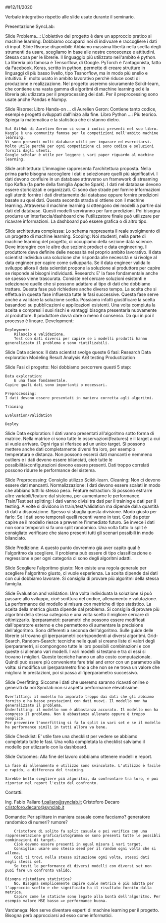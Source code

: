##12/11/2020

Verbale integrativo rispetto alle slide usate durante il seminario.

Presentazione SyncLab:

Slide Problema...:
	L'obiettivo del progetto è dare un approccio pratico al machine learning.
    	Dobbiamo occuparci noi di indivuare e raccogliere i dati di input.
Slide Risorse disponibili:
	Abbiamo massima libertà nella scelta degli strumenti da usare, scegliamo in base alle nostre conoscenze e attitudini.
	Stessa cosa per le librerie.
    	Il linguaggio più utilizzato nell'ambito è python.
	La libreria più famosa è Tensorflow, di Google.
	PyTorch è l'antagonista, fatto da Facebook.
	Keras, scritto in python, permette di creare strutture in linguaggi di più basso livello, tipo Tesnorflow, ma in modo più snello e intuitivo.
	E' molto usato in ambito lavorativo perchè riduce costi di produzione e realizzazione. 
	Nel progetto useremo sicuramente Scikit-learn, che contiene una vasta gamma di algoritmi di machine learning ed è la libreria più utlizzata per il preprocessing dei dati.
	Per il preprocessing sono usate anche Pandas e Numpy.

Slide Risorse:
	Libro Hands-on ... di Aurelien Geron: Contiene tanto codice, esempi e progetti sviluppati dall'inizo alla fine.
	Libro Python ...: Più teorico. Spiega la matematica e la statistica che ci stanno dietro.
	
	Sul GitHub di Aurelien Geron ci sono i codici presenti nel suo libro.
	Kaggle è una community famosa per le competizioni nell'ambito machine learning.
	Vi sono presenti molti database utili per imparare ed esercitarsi.
	Molto utile perchè per ogni competizione ci sono codice e soluzioni forniti dagli utenti. 
	Google scholar è utile per leggere i vari paper riguardo al machine learning.

Slide architettura:
	L'immagine rappresenta l'architettura proposta.
    	Nella prima parte bisogna raccogliere i dati e selezionare quelli più significativi.
	I dati devono confluire in un database attraverso un framework di streaming tipo Kafka (fa parte della famiglia Apache Spark).
    	I dati nel database devono essere storicizzati e organizzati.
	Ci sono due strade per fornire informazioni agli utenti: fornire i dati direttamente dal database oppure fornire predizioni basate su quei dati.
	Questa seconda strada si ottiene con il machine learning.
	Attraverso il machine learning si ottengono dei modelli a partire dai dati del database.
	Questi modelli serviranno per fare predizioni.
    	Poi bisogna produrre un'interfaccia/dashboard che l'utilizzatore finale può utilizzare per ricavare informazioni.
    	La dashboard può essere grafica o di altro tipo.

Slide architettura complessa:
        Lo schema rappresenta il reale svolgimento di un progetto di machine learning.
	Scoping:
		Noi studenti, nella parte di machine learning del progetto, ci occupiamo della sezione data science. 
		Deve interagire con le altre due sezioni: product e data engineering.
		Il produttore deve definire delle necessità nel proprio ambito lavorativo.
		Il data scientist individua una soluzione che risponda alle necessità e si rivolge al data engineer per capire come svilupparla.
		Se il data engineer valida lo sviluppo allora il data scientist propone la soluzione al produttore per capire se risponde ai bisogni individuati.
	Research:
		E' la fase fondamentale anche se spesso viene trascurata.
		Consiste nel cercare soluzioni esistenti e selezionare quelle che si possono adattare al tipo di dati che dobbiamo trattare.
		Questa fase può richiedere anche diverso tempo.
		La scelta che si effettua in questa fase influenza tutte le fasi successive.
		Questa fase serve anche a validare la soluzione scelta.
		Possiamo infatti giustificare la scelta basandoci su pubblicazioni e applicazioni esistenti.
		Una volta compiuta la scelta e compresi i suoi rischi e vantaggi bisogna presentarla nuovamente al produttore.
		Il produttore dovrà dare o meno il consenso.
		Da qui in poi il processo è lineare.
	Development:
	
	Deployment:
		Rilascio e validazione.
		Test con dati diversi per capire se i modelli prodotti hanno generalizzato il problema e sono riutilizabili.

Slide Data science:
	Il data scientist svolge queste 6 fasi:
        Research
        Data exploration
        Modeling
        Result Analysis
        A/B testing
        Productization

Slide Fasi di progetto:
	Noi dobbiamo percorrere questi 5 step:
	
	Data exploration:
        E una fase fondamentale.
	Capire quali dati sono importanti o necessari.
		
	Preprocessing:
	I dati devono essere presentati in maniera corretta agli algoritmi.
	
    Training

    Evaluation/Validation

    Deploy

Slide Data exploration:
	I dati vanno presentati all'algoritmo sotto forma di matrice.
	Nella matrice ci sono tutte le osservazioni(features) e il target a cui si vuole arrivare.
	Ogni riga si riferisce ad un unico target.
	Si possono mettere anche dati completamente diversi fra loro, per esempio temperatura e distanza.
	Non possono esserci dati mancanti e nemmeno outliers e i dati devono essere bilanciati, cioè tutte le possibilità/configurazioni devono essere presenti.
	Dati troppo correlati possono ridurre le performance del sistema.

Slide Preprocessing:
	Consiglio utilizzo Scikit-learn.
	Cleaning:
		Non ci devono essere dati mancanti.
	Normalizzazione:
		I dati devono essere scalati in modo che abbiano tutti lo stesso peso.
	Feature extraction:
		Si possono estrarre altre variabili/feature dal sistema, per aumentarne le performance.
	Train/Test set splitting:
		I dati vanno divisi tra dati per il training e dati per il testing. A volte si dividono in train/test/validation ma dipende dalla quantità di dati a disposizione.
		Spesso si sbaglia questa divisione.
        Modo giusto per farlo:
		  Se i dati sono temporali quelli recenti vanno in test. Così da poter capire se il modello riesce a prevenire l'immediato futuro.
		  Se invece i dati non sono temporali si fa uno split randomico.
		  Una volta fatto lo split è consigliato verificare che siano presenti tutti gli scenari possibili in modo bilanciato.

Slide Predizione:
	A questo punto dovremmo già aver capito qual è l'algoritmo da scegliere.
	Il problema può essere di tipo classificazione o regressione e per ogni categoria ci sono degli algoritmi adatti. 

Slide Scegliere l'algoritmo giusto:
	Non esiste una regola generale per scegliere l'algoritmo giusto, ci vuole esperienza.
	La scelta dipende dai dati con cui dobbiamo lavorare.
	Si consiglia di provare più algoritmi della stessa famiglia.
	
Slide Evaluation and validation:
	Una volta individuata la soluzione si può passare allo sviluppo, cioè scrittura del codice, allenamento e valutazione.
	La performance del modello si misura con metriche di tipo statistico.
	La scelta della metrica giusta dipende dal problema.
	Si consiglia di provare più algoritmi della stessa categoria e una volta scelto il migliore cercare di ottimizzarlo.
	Iperparametri: parametri che possono essere modificati dall'operatore esterno e che permettono di aumentare la precisione dell'algoritmo.
	Sono differenti a seconda dell'algoritmo.
	Sulle guide delle librerie si trovano gli iperparametri corrispondenti ai diversi algoritmi.
	Grid-Search, Random-Search: tecniche nelle quali si creano liste di valori degli iperparametri, si compongono tutte le loro possibili combinazioni e con queste si allenano vari modelli.
	I vari modelli si testano e tra di essi si trovano i migliori.
	Queste tecniche hanno un alto costo computazionale.
	Quindi può essere più conveniente fare trial and error con un parametro alla volta: si modifica un iperparametro fino a che non se ne trova un valore che migliora le prestazioni, poi si passa all'iperparametro successivo.

Slide Overfitting:
	Siccome i dati che useremo saranno ricavati online o generati da noi Synclab non si aspetta performance elevatissime.

	Overfitting: il modello ha imparato troppo dai dati che gli abbiamo fornito e ha basse prestazioni con dati nuovi. Il modello non ha generalizzato il problema.
	Underfitting: il modello non è abbastanza accurato. Il modello non ha compreso il problema. Non è abbastanza allenato oppure è troppo semplice.
	Per prevenire l'overfitting si fa lo split in vari set e se il modello ha performance simili in tutti allora va bene.
	
Slide Checklist:
	E' utile fare una checklist per vedere se abbiamo completato tutte le fasi.
	Una volta completata la checklist salviamo il modello per utlizzarlo con la dashboard.

Slide Outcomes:
	Alla fine del lavoro dobbiamo ottenere modelli e report.

	La fase di allenamento e utilizzo sono svincolate. L'utilizzo è facile e rapido, a differenza del training.

	Sarebbe bello scegliere più algoritmi, da confrontare tra loro, e poi riportar nel report l'esito del confronto.

Contatti:

Ing. Fabio Pallaro
	f.pallaro@synclab.it
Cristoforo Decaro
	cristoforo.decaro@synclab.it

Domande:
	Per splittare in maniera casuale come facciamo? generatore randomico di numeri? rumore?
		
		Cristoforo di solito fa split casuale e poi verifica con una rappresentazione grafica/istogramma se sono presenti tutte le possibli combinazioni di target.
		Cioè devono essere presenti in egual misura i vari target.
		Consiglio: usare uno stesso seed per il random ogni volta che si allena.
		Così ti trovi nella stessa situazione ogni volta, stessi dati negli stessi set.
		Se testi le performance di diversi modelli con diversi set non puoi fare un confronto valido.

	Bisogna ristudiare statistica?
		No. Bisogna semplicemente capire quale metrica è più adatta per l'approccio scelto e che significato ha il risultato fornito dalla metrica.
		Capire come le statiche sono legate alla bontà dell'algoritmo. Per esempio valore MSE basso => performance buona.
		

Vardanega:
	Non serve diventare esperti di machine learning per il progetto. Bisogna però approcciarsi ad esso come informatici.
	